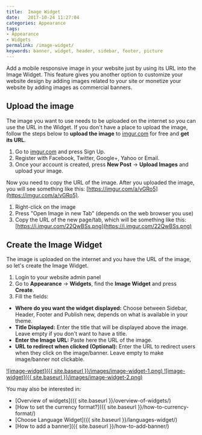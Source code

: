 ```yaml
---
title:  Image Widget
date:   2017-10-24 11:27:04
categories: Appearance
tags: 
- Appearance
- Widgets
permalink: /image-widget/
keywords: banner, widget, header, sidebar, footer, picture
---
```

Add a mobile responsive image in your website just by using its URL into the Image Widget. This feature gives you another option to customize your website design by adding images related to your site or monetize	your website by adding images as commercial banners.


## Upload the image

The image you want to use needs to be uploaded on the internet so you can use the URL in the Widget. If you don't have a place to upload the image, follow the steps below to **upload the image** to [imgur.com](https://imgur.com) for free and **get its URL**.

1. Go to [imgur.com](https://imgur.com) and press Sign Up.
2. Register with Facebook, Twitter, Google+, Yahoo or Email.
3. Once your account is created, press **New Post** -> **Upload Images** and upload your image.


Now you need to copy the URL of the image. After you uploaded the image, you will see something like this: [https://imgur.com/a/vGRo5](https://imgur.com/a/vGRo5). 

1. Right-click on the image
2. Press "Open Image in new Tab" (depends on the web browser you use)
3. Copy the URL of the new page/tab, which will be something like this: [https://i.imgur.com/22QwBSs.png](https://i.imgur.com/22QwBSs.png)


## Create the Image Widget

The image is uploaded on the internet and you have the URL of the image, so let's create the Image Widget.

1. Login to your website admin panel
2. Go to **Appearance** -> **Widgets**, find the **Image Widget** and press **Create**. 
3. Fill the fields:

  + **Where do you want the widget displayed:** Choose between Sidebar, Header, Footer and Publish new, depends on what is available in your theme.
  + **Title Displayed:** Enter the title that will be displayed above the image. Leave empty if you don't want to have a title.
  + **Enter the Image URL:** Paste here the URL of the image.
  + **URL to redirect when clicked (Optional):** Enter the URL to redirect users when they click on the image/banner. Leave empty to make image/banner not clickable.


<a href="{{ site.baseurl }}/images/image-widget-1.png" class="thumbnail gallery-item" data-gallery>
![image-widget]({{ site.baseurl }}/images/image-widget-1.png)
</a>

<a href="{{ site.baseurl }}/images/image-widget-2.png" class="thumbnail gallery-item" data-gallery>
![image-widget]({{ site.baseurl }}/images/image-widget-2.png)
</a>



<br>

You may also be interested in:

* [Overview of widgets]({{ site.baseurl }}/overview-of-widgets/)
* [How to set the currency format?]({{ site.baseurl }}/how-to-currency-format/)
* [Choose Language Widget]({{ site.baseurl }}/languages-widget/)
* [How to add a banner]({{ site.baseurl }}/how-to-add-banner/)